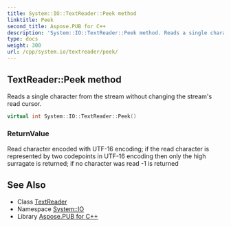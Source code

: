 ```yaml
---
title: System::IO::TextReader::Peek method
linktitle: Peek
second_title: Aspose.PUB for C++
description: 'System::IO::TextReader::Peek method. Reads a single character from the stream without changing the stream''s read cursor in C++.'
type: docs
weight: 300
url: /cpp/system.io/textreader/peek/
---
```

## TextReader::Peek method


Reads a single character from the stream without changing the stream's read cursor.

```cpp
virtual int System::IO::TextReader::Peek()
```


### ReturnValue

Read character encoded with UTF-16 encoding; if the read character is represented by two codepoints in UTF-16 encoding then only the high surragate is returned; if no character was read -1 is returned

## See Also

* Class [TextReader](../)
* Namespace [System::IO](../../)
* Library [Aspose.PUB for C++](../../../)
